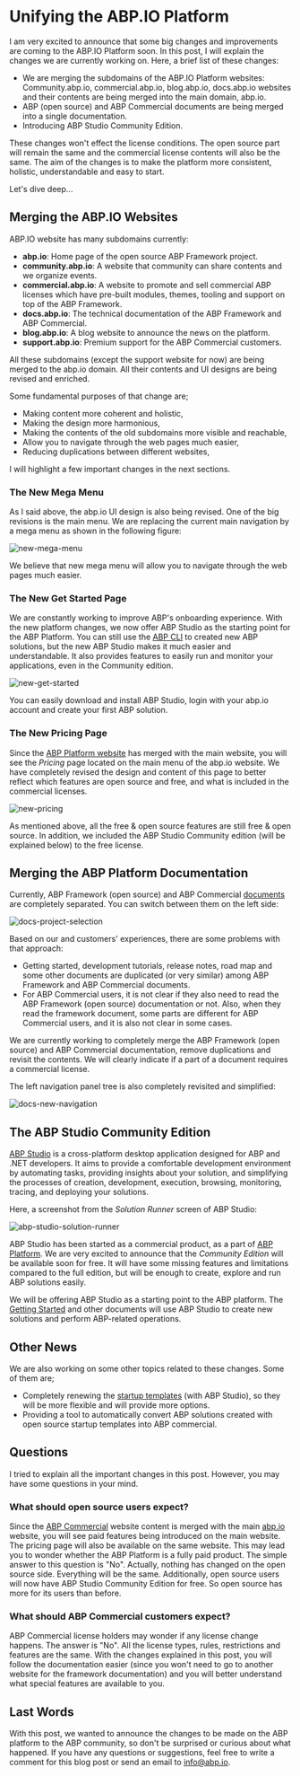 # Unifying the ABP.IO Platform

I am very excited to announce that some big changes and improvements are coming to the ABP.IO Platform soon. In this post, I will explain the changes we are currently working on. Here, a brief list of these changes:

* We are merging the subdomains of the ABP.IO Platform websites: Community.abp.io, commercial.abp.io, blog.abp.io, docs.abp.io websites and their contents are being merged into the main domain, abp.io.
* ABP (open source) and ABP Commercial documents are being merged into a single documentation.
* Introducing ABP Studio Community Edition.

These changes won't effect the license conditions. The open source part will remain the same and the commercial license contents will also be the same. The aim of the changes is to make the platform more consistent, holistic, understandable and easy to start.

Let's dive deep...

## Merging the ABP.IO Websites

ABP.IO website has many subdomains currently:

* **abp.io**: Home page of the open source ABP Framework project.
* **community.abp.io**: A website that community can share contents and we organize events.
* **commercial.abp.io**: A website to promote and sell commercial ABP licenses which have pre-built modules, themes, tooling and support on top of the ABP Framework.
* **docs.abp.io**: The technical documentation of the ABP Framework and ABP Commercial.
* **blog.abp.io**: A blog website to announce the news on the platform.
* **support.abp.io**: Premium support for the ABP Commercial customers.

All these subdomains (except the support website for now) are being merged to the abp.io domain. All their contents and UI designs are being revised and enriched.

Some fundamental purposes of that change are;

* Making content more coherent and holistic,
* Making the design more harmonious,
* Making the contents of the old subdomains more visible and reachable,
* Allow you to navigate through the web pages much easier,
* Reducing duplications between different websites,

I will highlight a few important changes in the next sections.

### The New Mega Menu

As I said above, the abp.io UI design is also being revised. One of the big revisions is the main menu. We are replacing the current main navigation by a mega menu as shown in the following figure:

![new-mega-menu](new-mega-menu.png)

We believe that new mega menu will allow you to navigate through the web pages much easier.

### The New Get Started Page

We are constantly working to improve ABP's onboarding experience. With the new platform changes, we now offer ABP Studio as the starting point for the ABP Platform. You can still use the [ABP CLI](https://abp.io/docs/latest/CLI) to created new ABP solutions, but the new ABP Studio makes it much easier and understandable. It also provides features to easily run and monitor your applications, even in the Community edition.

![new-get-started](new-get-started.png)

You can easily download and install ABP Studio, login with your abp.io account and create your first ABP solution.

### The New Pricing Page

Since the [ABP Platform website](https://abp.io/) has merged with the main website, you will see the *Pricing* page located on the main menu of the abp.io website. We have completely revised the design and content of this page to better reflect which features are open source and free, and what is included in the commercial licenses.

![new-pricing](new-pricing.png)

As mentioned above, all the free & open source features are still free & open source. In addition, we included the ABP Studio Community edition (will be explained below) to the free license.

## Merging the ABP Platform Documentation

Currently, ABP Framework (open source) and ABP Commercial [documents](https://abp.io/docs/latest/) are completely separated. You can switch between them on the left side:

![docs-project-selection](docs-project-selection.png)

Based on our and customers' experiences, there are some problems with that approach:

* Getting started, development tutorials, release notes, road map and some other documents are duplicated (or very similar) among ABP Framework and ABP Commercial documents.
* For ABP Commercial users, it is not clear if they also need to read the ABP Framework (open source) documentation or not. Also, when they read the framework document, some parts are different for ABP Commercial users, and it is also not clear in some cases.

We are currently working to completely merge the ABP Framework (open source) and ABP Commercial documentation, remove duplications and revisit the contents. We will clearly indicate if a part of a document requires a commercial license.

The left navigation panel tree is also completely revisited and simplified:

![docs-new-navigation](docs-new-navigation.png)

## The ABP Studio Community Edition

[ABP Studio](https://abp.io/docs/latest/studio/index) is a cross-platform desktop application designed for ABP and .NET developers. It aims to provide a comfortable development environment by automating tasks, providing insights about your solution, and simplifying the processes of creation, development, execution, browsing, monitoring, tracing, and deploying your solutions.

Here, a screenshot from the *Solution Runner* screen of ABP Studio:

![abp-studio-solution-runner](abp-studio-solution-runner.png)

ABP Studio has been started as a commercial product, as a part of [ABP Platform](https://abp.io/). We are very excited to announce that the *Community Edition* will be available soon for free. It will have some missing features and limitations compared to the full edition, but will be enough to create, explore and run ABP solutions easily.

We will be offering ABP Studio as a starting point to the ABP platform. The [Getting Started](https://abp.io/docs/latest/get-started) and other documents will use ABP Studio to create new solutions and perform ABP-related operations.

## Other News

We are also working on some other topics related to these changes. Some of them are;

* Completely renewing the [startup templates](https://abp.io/docs/latest/solution-templates) (with ABP Studio), so they will be more flexible and will provide more options.
* Providing a tool to automatically convert ABP solutions created with open source startup templates into ABP commercial.

## Questions

I tried to explain all the important changes in this post. However, you may have some questions in your mind.

### What should open source users expect?

Since the [ABP Commercial](https://abp.io/) website content is merged with the main [abp.io](https://abp.io/) website, you will see paid features being introduced on the main website. The pricing page will also be available on the same website. This may lead you to wonder whether the ABP Platform is a fully paid product. The simple answer to this question is "No". Actually, nothing has changed on the open source side. Everything will be the same. Additionally, open source users will now have ABP Studio Community Edition for free. So open source has more for its users than before.

### What should ABP Commercial customers expect?

ABP Commercial license holders may wonder if any license change happens. The answer is "No". All the license types, rules, restrictions and features are the same. With the changes explained in this post, you will follow the documentation easier (since you won't need to go to another website for the framework documentation) and you will better understand what special features are available to you.

## Last Words

With this post, we wanted to announce the changes to be made on the ABP platform to the ABP community, so don't be surprised or curious about what happened. If you have any questions or suggestions, feel free to write a comment for this blog post or send an email to info@abp.io.

